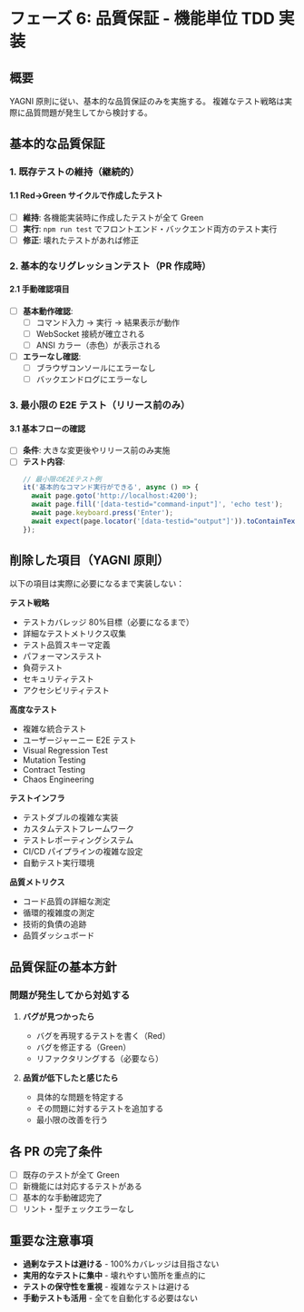 # フェーズ 6: 品質保証 - 機能単位 TDD 実装

## 概要

YAGNI 原則に従い、基本的な品質保証のみを実施する。
複雑なテスト戦略は実際に品質問題が発生してから検討する。

## 基本的な品質保証

### 1. 既存テストの維持（継続的）

#### 1.1 Red→Green サイクルで作成したテスト

- [ ] **維持**: 各機能実装時に作成したテストが全て Green
- [ ] **実行**: `npm run test` でフロントエンド・バックエンド両方のテスト実行
- [ ] **修正**: 壊れたテストがあれば修正

### 2. 基本的なリグレッションテスト（PR 作成時）

#### 2.1 手動確認項目

- [ ] **基本動作確認**:
  - [ ] コマンド入力 → 実行 → 結果表示が動作
  - [ ] WebSocket 接続が確立される
  - [ ] ANSI カラー（赤色）が表示される
- [ ] **エラーなし確認**:
  - [ ] ブラウザコンソールにエラーなし
  - [ ] バックエンドログにエラーなし

### 3. 最小限の E2E テスト（リリース前のみ）

#### 3.1 基本フローの確認

- [ ] **条件**: 大きな変更後やリリース前のみ実施
- [ ] **テスト内容**:
  ```typescript
  // 最小限のE2Eテスト例
  it('基本的なコマンド実行ができる', async () => {
    await page.goto('http://localhost:4200');
    await page.fill('[data-testid="command-input"]', 'echo test');
    await page.keyboard.press('Enter');
    await expect(page.locator('[data-testid="output"]')).toContainText('test');
  });
  ```

## 削除した項目（YAGNI 原則）

以下の項目は実際に必要になるまで実装しない：

**テスト戦略**

- テストカバレッジ 80%目標（必要になるまで）
- 詳細なテストメトリクス収集
- テスト品質スキーマ定義
- パフォーマンステスト
- 負荷テスト
- セキュリティテスト
- アクセシビリティテスト

**高度なテスト**

- 複雑な統合テスト
- ユーザージャーニー E2E テスト
- Visual Regression Test
- Mutation Testing
- Contract Testing
- Chaos Engineering

**テストインフラ**

- テストダブルの複雑な実装
- カスタムテストフレームワーク
- テストレポーティングシステム
- CI/CD パイプラインの複雑な設定
- 自動テスト実行環境

**品質メトリクス**

- コード品質の詳細な測定
- 循環的複雑度の測定
- 技術的負債の追跡
- 品質ダッシュボード

## 品質保証の基本方針

### 問題が発生してから対処する

1. **バグが見つかったら**

   - バグを再現するテストを書く（Red）
   - バグを修正する（Green）
   - リファクタリングする（必要なら）

2. **品質が低下したと感じたら**
   - 具体的な問題を特定する
   - その問題に対するテストを追加する
   - 最小限の改善を行う

## 各 PR の完了条件

- [ ] 既存のテストが全て Green
- [ ] 新機能には対応するテストがある
- [ ] 基本的な手動確認完了
- [ ] リント・型チェックエラーなし

## 重要な注意事項

- **過剰なテストは避ける** - 100%カバレッジは目指さない
- **実用的なテストに集中** - 壊れやすい箇所を重点的に
- **テストの保守性を重視** - 複雑なテストは避ける
- **手動テストも活用** - 全てを自動化する必要はない
